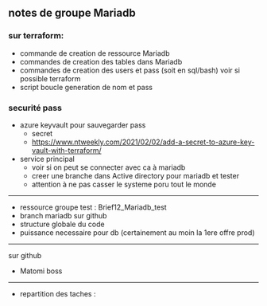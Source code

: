 ## notes de groupe Mariadb

### sur terraform:
- commande de creation de ressource Mariadb 
- commandes de creation des tables dans Mariadb 
- commandes de creation des users et pass  (soit en sql/bash) voir si possible terraform
- script boucle generation de nom et pass

### securité pass
- azure keyvault pour sauvegarder pass
    - secret
    - https://www.ntweekly.com/2021/02/02/add-a-secret-to-azure-key-vault-with-terraform/
- service principal
    - voir si on peut se connecter avec ca à mariadb
    - creer une branche dans Active directory pour mariadb et tester
    - attention à ne pas casser le systeme poru tout le monde

---

- ressource groupe test : Brief12_Mariadb_test
- branch mariadb sur github
- structure globale du code
- puissance necessaire pour db (certainement au moin la 1ere offre prod)

---
sur github
- Matomi boss

---
- repartition des taches :